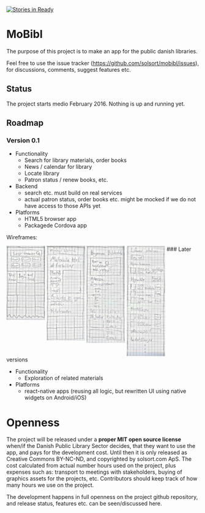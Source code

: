 [![Stories in Ready](https://badge.waffle.io/solsort/mobibl.png?label=ready&title=Ready)](https://waffle.io/solsort/mobibl)
# MoBibl

The purpose of this project is to make an app for the public danish libraries. 

Feel free to use the issue tracker (https://github.com/solsort/mobibl/issues), for discussions, comments, suggest features etc.

## Status

The project starts medio February 2016. Nothing is up and running yet.

## Roadmap
### Version 0.1

- Functionality
    - Search for library materials, order books
    - News / calendar for library
    - Locate library
    - Patron status / renew books, etc.
- Backend
    - search etc. must build on real services
    - actual patron status, order books etc. might be mocked if we do not have access to those APIs yet
- Platforms
    - HTML5 browser app
    - Packagede Cordova app

Wireframes:

<img width=20% align=top src=doc/wireframes/search.jpg>
<img width=20% align=top src=doc/wireframes/work.jpg>
<img width=20% align=top src=doc/wireframes/library.jpg>
<img width=20% align=top src=doc/wireframes/patron-status.jpg>
### Later versions

- Functionality
    - Exploration of related materials
- Platforms
    - react-native apps (reusing all logic, but rewritten UI using native widgets on Android/iOS)

# Openness

The project will be released under a **proper MIT open source license** when/if the Danish Public Library Sector decides, that they want to use the app, and pays for the development cost. Until then it is only released as Creative Commons BY-NC-ND, and copyrighted by solsort.com ApS. The cost calculated from actual number hours used on the project, plus expenses such as: transport to meetings with stakeholders, buying of graphics assets for the projects, etc. Contributors should keep track of how many hours we use on the project. 

The development happens in full openness on the project github repository, and release status, features etc. can be seen/discussed here.
